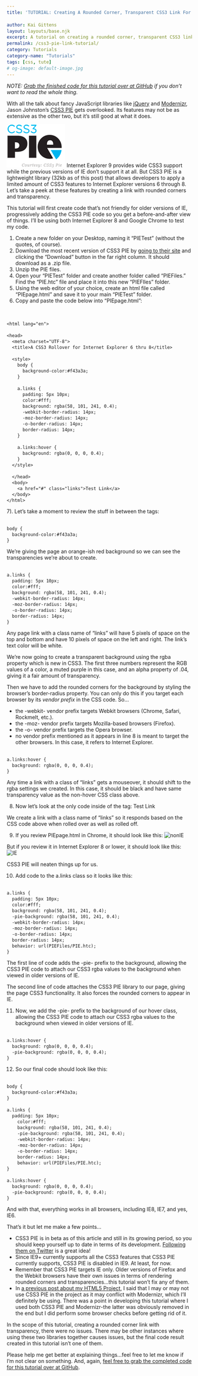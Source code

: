 ```yaml
---
title: 'TUTORIAL: Creating A Rounded Corner, Transparent CSS3 Link For IE 6 Through 8 With CSS3 Pie'

author: Kai Gittens
layout: layouts/base.njk
excerpt: A tutorial on creating a rounded corner, transparent CSS3 link in Internet Explorer 6 through 8 with CSS3 PIE
permalink: /css3-pie-link-tutorial/
category: Tutorials
category-name: "Tutorials"
tags: [css, tute]
# og-image: default-image.jpg
---
```

*NOTE: [Grab the finished code for this tutorial over at GitHub][1] if you don’t want to read the whole thing.*

 [1]: https://github.com/kaidez/Files-For-kaidez-CSS3-PIE-Rollover-Tutorial

With all the talk about fancy JavaScript libraries like [jQuery][3] and [Modernizr][4], Jason Johnston’s [CSS3 PIE][5] gets overlooked. Its features may not be as extensive as the other two, but it’s still good at what it does.

 [3]: http://jquery.com/
 [4]: http://www.modernizr.com/
 [5]: http://css3pie.com/

<img src="/img/CSS3-PIE.png" class="post-pic" />
Internet Explorer 9 provides wide CSS3 support while the previous versions of IE don’t support it at all. But CSS3 PIE is a lightweight library (32kb as of this post) that allows developers to apply a limited amount of CSS3 features to Internet Explorer versions 6 through 8. Let’s take a peek at these features by creating a link with rounded corners and transparency.

This tutorial will first create code that’s not friendly for older versions of IE, progressively adding the CSS3 PIE code so you get a before-and-after view of things. I’ll be using both Internet Explorer 8 and Google Chrome to test my code.

1) Create a new folder on your Desktop, naming it “PIETest” (without the quotes, of course).
2) Download the most recent version of CSS3 PIE by [going to their site][5] and clicking the “Download” button in the far right column. It should download as a .zip file.
3) Unzip the PIE files.
4) Open your “PIETest” folder and create another folder called “PIEFiles.” Find the “PIE.htc” file and place it into this new “PIEFIles” folder.
5) Using the web editor of your choice, create an html file called “PIEpage.html” and save it to your main “PIETest” folder.
6) Copy and paste the code below into “PIEpage.html”:

<pre><code class="language-markup">
<!DOCTYPE html>
&lt;html lang="en"&gt;

&lt;head&gt;
  &lt;meta charset="UTF-8"&gt;
  &lt;title&gt;A CSS3 Rollover for Internet Explorer 6 thru 8&lt;/title&gt;

  &lt;style&gt;
    body {
      background-color:#f43a3a;
    }

    a.links {
      padding: 5px 10px;
      color:#fff;
      background: rgba(58, 101, 241, 0.4);
      -webkit-border-radius: 14px;
      -moz-border-radius: 14px;
      -o-border-radius: 14px;
      border-radius: 14px;
    }

    a.links:hover {
      background: rgba(0, 0, 0, 0.4);
    }
  &lt;/style&gt;

  &lt;/head&gt;
  &lt;body&gt;
    &lt;a href="#" class="links"&gt;Test Link&lt;/a&gt;
  &lt;/body&gt;
&lt;/html&gt;
</code></pre>

7).  Let’s take a moment to review the stuff in between the  tags:
<pre><code class="language-css">
body {
  background-color:#f43a3a;
}
</code></pre>

We’re giving the page an orange-ish red background so we can see the transparencies we’re about to create.

<pre><code class="language-css">
a.links {
  padding: 5px 10px;
  color:#fff;
  background: rgba(58, 101, 241, 0.4);
  -webkit-border-radius: 14px;
  -moz-border-radius: 14px;
  -o-border-radius: 14px;
  border-radius: 14px;
}
</code></pre>

Any page link with a class name of “links” will have 5 pixels of space on the top and bottom and have 10 pixels of space on the left and right. The link’s text color will be white.

We’re now going to create a transparent background using the rgba property which is new in CSS3. The first three numbers represent the RGB values of a color, a muted purple in this case, and an alpha property of .04, giving it a fair amount of transparency.

Then we have to add the rounded corners for the background by styling the browser’s border-radius property. You can only do this if you target each browser by its *vendor prefix* in the CSS code. So…

*   the -webkit- vendor prefix targets Webkit browsers (Chrome, Safari, Rockmelt, etc.).
*   the -moz- vendor prefix targets Mozilla-based browsers (Firefox).
*   the -o- vendor prefix targets the Opera browser.
*   no vendor prefix mentioned as it appears in line 8 is meant to target the other browsers. In this case, it refers to Internet Explorer.

<pre><code class="language-css">
a.links:hover {
  background: rgba(0, 0, 0, 0.4);
}
</code></pre>


Any time a link with a class of “links” gets a mouseover, it should shift to the rgba settings we created. In this case, it should be black and have same transparency value as the non-hover CSS class above.

8)  Now let’s look at the only code inside of the  tag:
   Test Link

We create a link with a class name of “links” so it responds based on the CSS code above when rolled over as well as rolled off.

9) If you review PIEpage.html in Chrome, it should look like this:
![][6]

But if you review it in Internet Explorer 8 or lower, it should look like this:
![][7]

CSS3 PIE will neaten things up for us.

10)   Add code to the a.links class so it looks like this:
<pre><code class="language-css">
a.links {
  padding: 5px 10px;
  color:#fff;
  background: rgba(58, 101, 241, 0.4);
  -pie-background: rgba(58, 101, 241, 0.4);
  -webkit-border-radius: 14px;
  -moz-border-radius: 14px;
  -o-border-radius: 14px;
  border-radius: 14px;
  behavior: url(PIEFiles/PIE.htc);
}
</code></pre>
The first line of code adds the -pie- prefix to the background, allowing the CSS3 PIE code to attach our CSS3 rgba values to the background when viewed in older versions of IE.

The second line of code attaches the CSS3 PIE library to our page, giving the page CSS3 functionality. It also forces the rounded corners to appear in IE.

11)   Now, we add the -pie- prefix to the background of our hover class, allowing the CSS3 PIE code to attach our CSS3 rgba values to the background when viewed in older versions of IE.
<pre><code class="language-css">
a.links:hover {
  background: rgba(0, 0, 0, 0.4);
  -pie-background: rgba(0, 0, 0, 0.4);
}
</code></pre>

12) So our final code should look like this:

<pre><code class="language-css">
body {
  background-color:#f43a3a;
}

a.links {
  padding: 5px 10px;
	color:#fff;
	background: rgba(58, 101, 241, 0.4);
	-pie-background: rgba(58, 101, 241, 0.4);
 	-webkit-border-radius: 14px;
 	-moz-border-radius: 14px;
 	-o-border-radius: 14px;
	border-radius: 14px;
	behavior: url(PIEFiles/PIE.htc);
}

a.links:hover {
  background: rgba(0, 0, 0, 0.4);
  -pie-background: rgba(0, 0, 0, 0.4);
}
</code></pre>

And with that, everything works in all browsers, including IE8, IE7, and yes, IE6.

That’s it but let me make a few points…

*   CSS3 PIE is in beta as of this article and still in its growing period, so you should keep yourself up to date in terms of its development. [Following them on Twitter][8] is a great idea!
*   Since IE9+ currently supports all the CSS3 features that CSS3 PIE currently supports, CSS3 PIE is disabled in IE9. At least, for now.
*   Remember that CSS3 PIE targets IE only. Older versions of Firefox and the Webkit browsers have their own issues in terms of rendering rounded corners and transparencies…this tutorial won’t fix any of them.
*   In [a previous post about my HTML5 Project][9], I said that I may or may not use CSS3 PIE in the project as it may conflict with Modernizr, which I’ll definitely be using. There was a point in developing this tutorial where I used both CSS3 PIE and Modernizr-the latter was obviously removed in the end but I did perform some browser checks before getting rid of it.

  In the scope of this tutorial, creating a rounded corner link with transparency, there were no issues. There may be other instances where using these two libraries together causes issues, but the final code result created in this tutorial isn’t one of them.

Please help me get better at explaining things…feel free to let me know if I’m not clear on something. And, again, [feel free to grab the completed code for this tutorial over at GitHub][1].

 [6]: /img/nonIE.png "nonIE"
 [7]: /img/pie-tut-IE.png "IE"
 [8]: http://twitter.com/css3pie
 [9]: http://kaidez.com/html5-project-update-january-21-2011/

